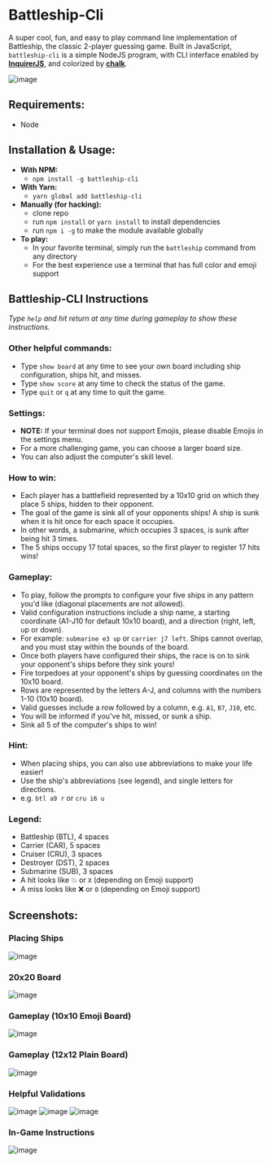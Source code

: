# Battleship-Cli
A super cool, fun, and easy to play command line implementation of Battleship, the classic 2-player guessing game. Built in JavaScript, `battleship-cli` is a simple NodeJS program, with CLI interface enabled by __[InquirerJS](https://github.com/SBoudrias/Inquirer.js/)__, and colorized by __[chalk](https://github.com/chalk/chalk)__.

![image](http://res.cloudinary.com/dmvcjmjkn/image/upload/v1507261203/battleship_demo_o2qgml.gif)

## Requirements:
- Node

## Installation & Usage:
- __With NPM:__
  - `npm install -g battleship-cli`
- __With Yarn:__
  - `yarn global add battleship-cli`
- __Manually (for hacking):__
  - clone repo
  - run `npm install` or `yarn install` to install dependencies
  - run `npm i -g` to make the module available globally
- __To play:__
  - In your favorite terminal, simply run the `battleship` command from any directory
  - For the best experience use a terminal that has full color and emoji support

## Battleship-CLI Instructions

_Type `help` and hit return at any time during gameplay to show these instructions._

### Other helpful commands:
- Type `show board` at any time to see your own board including ship configuration, ships hit, and misses.
- Type `show score` at any time to check the status of the game.
- Type `quit` or `q` at any time to quit the game.

### Settings:
- __NOTE:__ If your terminal does not support Emojis, please disable Emojis in the settings menu.
- For a more challenging game, you can choose a larger board size.
- You can also adjust the computer's skill level.

### How to win:
- Each player has a battlefield represented by a 10x10 grid on which they place 5 ships, hidden to their opponent.
- The goal of the game is sink all of your opponents ships! A ship is sunk when it is hit once for each space it occupies.
- In other words, a submarine, which occupies 3 spaces, is sunk after being hit 3 times.
- The 5 ships occupy 17 total spaces, so the first player to register 17 hits wins!

### Gameplay:
- To play, follow the prompts to configure your five ships in any pattern you'd like (diagonal placements are not allowed).
- Valid configuration instructions include a ship name, a starting coordinate (A1-J10 for default 10x10 board), and a direction (right, left, up or down).
- For example: `submarine e3 up` or `carrier j7 left`. Ships cannot overlap, and you must stay within the bounds of the board.
- Once both players have configured their ships, the race is on to sink your opponent's ships before they sink yours!
- Fire torpedoes at your opponent's ships by guessing coordinates on the 10x10 board.
- Rows are represented by the letters A-J, and columns with the numbers 1-10 (10x10 board).
- Valid guesses include a row followed by a column, e.g. `A1`, `B7`, `J10`, etc.
- You will be informed if you've hit, missed, or sunk a ship.
- Sink all 5 of the computer's ships to win!

### Hint:
- When placing ships, you can also use abbreviations to make your life easier!
- Use the ship's abbreviations (see legend), and single letters for directions.
- e.g. `btl a9 r` or `cru i6 u`

### Legend:
- Battleship (BTL), 4 spaces
- Carrier (CAR), 5 spaces
- Cruiser (CRU), 3 spaces
- Destroyer (DST), 2 spaces
- Submarine (SUB), 3 spaces
- A hit looks like 💥 or ` X ` (depending on Emoji support)
- A miss looks like ❌ or ` 0 ` (depending on Emoji support)  

## Screenshots:
### Placing Ships
![image](https://user-images.githubusercontent.com/18563015/31262288-f97a4afe-aa27-11e7-8e46-a3f2a7a7ca20.png)

### 20x20 Board
![image](https://user-images.githubusercontent.com/18563015/31259279-9538284a-aa13-11e7-9c99-f1b95a7db178.png)

### Gameplay (10x10 Emoji Board)
![image](https://user-images.githubusercontent.com/18563015/31262374-859f2176-aa28-11e7-807e-bab3c99f828b.png)

### Gameplay (12x12 Plain Board)
![image](https://user-images.githubusercontent.com/18563015/31262710-0b0b995a-aa2b-11e7-9dd2-9a40b417b9f5.png)

### Helpful Validations
![image](https://user-images.githubusercontent.com/18563015/31261966-d2a2a252-aa25-11e7-8b35-31e89decf972.png)
![image](https://user-images.githubusercontent.com/18563015/31262035-3cd1d3b4-aa26-11e7-92b5-526acebaf46e.png)
![image](https://user-images.githubusercontent.com/18563015/31259657-6cbbbed8-aa16-11e7-9f30-085b48ad5ed9.png)

### In-Game Instructions
![image](https://user-images.githubusercontent.com/18563015/31262433-e758e096-aa28-11e7-8467-f2c2462bff8d.png)
